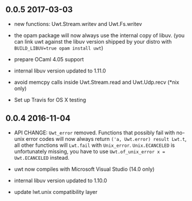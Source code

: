 0.0.5 2017-03-03
---------------------------
- new functions: Uwt.Stream.writev and Uwt.Fs.writev

- the opam package will now always use the internal copy of
  libuv. (you can link uwt against the libuv version shipped by your
  distro with `BUILD_LIBUV=true opam install uwt`)

- prepare OCaml 4.05 support

- internal libuv version updated to 1.11.0

- avoid memcpy calls inside Uwt.Stream.read and Uwt.Udp.recv
  (*nix only)

- Set up Travis for OS X testing

0.0.4 2016-11-04
---------------------------
- API CHANGE: `Uwt_error` removed. Functions that possibly fail with
  no-unix error codes will now always return `('a, Uwt.error) result
  Lwt.t`, all other functions will `Lwt.fail` with
  `Unix_error`. `Unix.ECANCELED` is unfortunately missing, you have to
  use `Uwt.of_unix_error x = Uwt.ECANCELED` instead.
  
- uwt now compiles with Microsoft Visual Studio (14.0 only)
  
- internal libuv version updated to 1.10.0

- update lwt.unix compatibility layer
